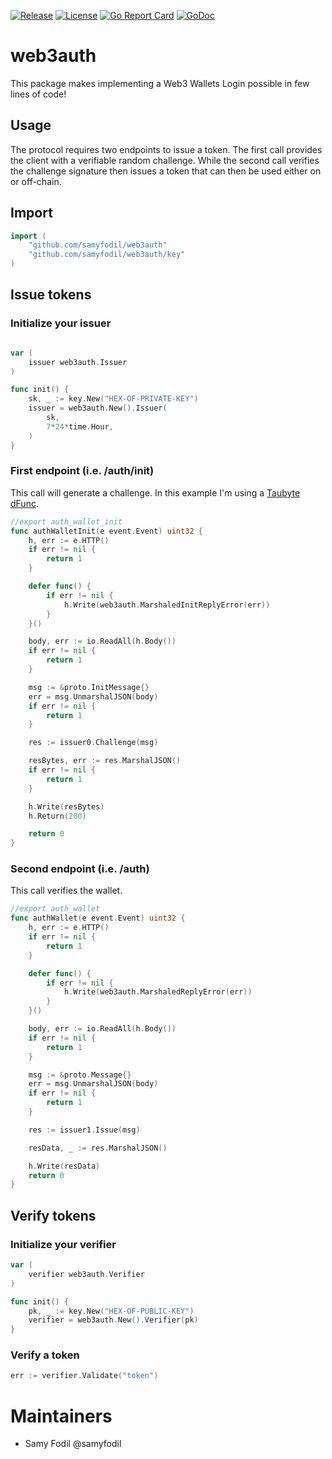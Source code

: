 [![Release](https://img.shields.io/github/v/release/samyfodil/web3auth.svg)](https://github.com/samyfodil/web3auth/releases)
[![License](https://img.shields.io/github/license/samyfodil/web3auth)](LICENSE)
[![Go Report Card](https://goreportcard.com/badge/github.com/samyfodil/web3auth)](https://goreportcard.com/report/github.com/samyfodil/web3auth)
[![GoDoc](https://godoc.org/github.com/github.com/samyfodil/web3auth?status.svg)](https://pkg.go.dev/github.com/github.com/samyfodil/web3auth)

# web3auth
This package makes implementing a Web3 Wallets Login possible in few lines of code!


## Usage 
The protocol requires two endpoints to issue a token. The first call provides the client with a verifiable random challenge. While the second call verifies the challenge signature then issues a token that can then be used either on or off-chain.

## Import
``` go
import (
    "github.com/samyfodil/web3auth"
    "github.com/samyfodil/web3auth/key"
)
```


## Issue tokens

### Initialize your issuer
```go

var (
	issuer web3auth.Issuer
)

func init() {
	sk, _ := key.New("HEX-OF-PRIVATE-KEY")
	issuer = web3auth.New().Issuer(
		sk,
		7*24*time.Hour,
	)
}
```


### First endpoint (i.e. /auth/init)
This call will generate a challenge. In this example I'm using a [Taubyte dFunc](https://tau.how).
``` go
//export auth_wallet_init
func authWalletInit(e event.Event) uint32 {
	h, err := e.HTTP()
	if err != nil {
		return 1
	}

	defer func() {
		if err != nil {
			h.Write(web3auth.MarshaledInitReplyError(err))
		}
	}()

	body, err := io.ReadAll(h.Body())
	if err != nil {
		return 1
	}

	msg := &proto.InitMessage{}
	err = msg.UnmarshalJSON(body)
	if err != nil {
		return 1
	}

	res := issuer0.Challenge(msg)

	resBytes, err := res.MarshalJSON()
	if err != nil {
		return 1
	}

	h.Write(resBytes)
	h.Return(200)

	return 0
}
```


### Second endpoint (i.e. /auth)
This call verifies the wallet.
```go
//export auth_wallet
func authWallet(e event.Event) uint32 {
	h, err := e.HTTP()
	if err != nil {
		return 1
	}

	defer func() {
		if err != nil {
			h.Write(web3auth.MarshaledReplyError(err))
		}
	}()

	body, err := io.ReadAll(h.Body())
	if err != nil {
		return 1
	}

	msg := &proto.Message{}
	err = msg.UnmarshalJSON(body)
	if err != nil {
		return 1
	}

	res := issuer1.Issue(msg)

	resData, _ := res.MarshalJSON()

	h.Write(resData)
	return 0
}
```

## Verify tokens
### Initialize your verifier
```go
var (
	verifier web3auth.Verifier
)

func init() {
	pk, _ := key.New("HEX-OF-PUBLIC-KEY")
	verifier = web3auth.New().Verifier(pk)
}
```


### Verify a token

```go
err := verifier.Validate("token")
```

# Maintainers
 - Samy Fodil @samyfodil